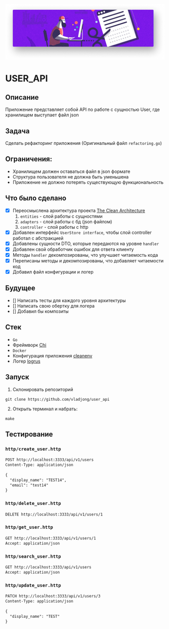 ![poster](resources/poster.png)
# USER_API

## Описание
Приложение представляет собой API по работе с сущностью User, где хранилищем выступает файл json

## Задача
Сделать рефакторинг приложения (Оригинальный файл `refactoring.go`)

## Ограничения:
- Хранилищем должен оставаться файл в json формате
- Структура пользователя не должна быть уменьшена
- Приложение не должно потерять существующую функциональность


## Что было сделано
- [x] Переосмыслена архитектура проекта [The Clean Architecture](https://blog.cleancoder.com/uncle-bob/2012/08/13/the-clean-architecture.html)
    1. `entities` - слой работы с сущностями
    2. `adapters` - слой работы с бд (json файлом)
    3. `controller` - слой работы с http
- [x] Добавлен интерфейс `UserStore interface`, чтобы слой controller работал с абстракцией
- [x] Добавлены сущности DTO, которые передаются на уровне `handler`
- [x] Добавлен свой обработчик ошибок для ответа клиенту
- [x] Методы `handler` декомпозированы, что улучшает читаемость кода
- [x] Переписаны методы и декомпозированы, что добавляет читаемости код
- [x] Добавил файл конфигурации и логер

## Будущее
- [] Написать тесты для каждого уровня архитектуры
- [] Написать свою обертку для логера
- [] Добавил бы композиты

## Стек
- `Go`
- Фреймворк [Chi](https://github.com/go-chi/chi)
- `Docker`
- Конфигурация приложения [cleanenv](https://github.com/ilyakaznacheev/cleanenv)
- Логер [logrus](https://github.com/sirupsen/logrus)

## Запуск
1. Склонировать репозиторий
```
git clone https://github.com/vladjong/user_api
```
2. Открыть терминал и набрать:
```
make
```

## Тестирование

### `http/create_user.http`
```
POST http://localhost:3333/api/v1/users
Content-Type: application/json

{
  "display_name": "TEST14",
  "email": "test14"
}
```

### `http/delete_user.http`
```
DELETE http://localhost:3333/api/v1/users/1
```

### `http/get_user.http`
```
GET http://localhost:3333/api/v1/users/1
Accept: application/json
```

### `http/search_user.http`
```
GET http://localhost:3333/api/v1/users
Accept: application/json
```

### `http/update_user.http`
```
PATCH http://localhost:3333/api/v1/users/3
Content-Type: application/json

{
  "display_name": "TEST"
}
```